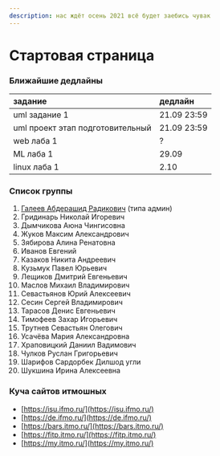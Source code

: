 ```yaml
---
description: нас ждёт осень 2021 всё будет заебись чувак
---
```


# Стартовая страница

### Ближайшие дедлайны

| задание | дедлайн |
| :--- | :--- |
| uml задание 1 | 21.09 23:59 |
| uml проект этап подготовительный | 21.09 23:59 |
| web лаба 1 | ? |
| ML лаба 1 | 29.09 |
| linux лаба 1 | 2.10 |

### Список группы

1. [Галеев Абдерашид Радикович](https://vk.com/grashid) \(типа админ\) 
2. Гридинарь Николай Игоревич
3. Дымчикова Аюна Чингисовна
4. Жуков Максим Александрович
5. Зябирова Алина Ренатовна 
6. Иванов Евгений
7. Казаков Никита Андреевич 
8. Кузьмук Павел Юрьевич
9. Лещиков Дмитрий Евгеньевич  
10. Маслов Михаил Владимирович
11. Севастьянов Юрий Алексеевич
12. Сесин Сергей Владимирович
13. Тарасов Денис Евгеньевич
14. Тимофеев Захар Игорьевич 
15. Трутнев Севастьян Олегович
16. Усачёва Мария Александровна 
17. Храповицкий Даниил Вадимович 
18. Чулков Руслан Григорьевич 
19. Шарифов Сардорбек Дилшод угли
20. Шукшина Ирина Алексеевна

### Куча сайтов итмошных

* [https://isu.ifmo.ru/](https://isu.ifmo.ru/)
* [https://de.ifmo.ru/](https://de.ifmo.ru/)
* [https://bars.itmo.ru/](https://bars.itmo.ru/)
* [https://fitp.itmo.ru/](https://fitp.itmo.ru/)
* [https://my.itmo.ru/](https://my.itmo.ru/)

